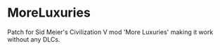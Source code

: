 # MoreLuxuries
Patch for Sid Meier's Civilization V mod 'More Luxuries' making it work without any DLCs.
